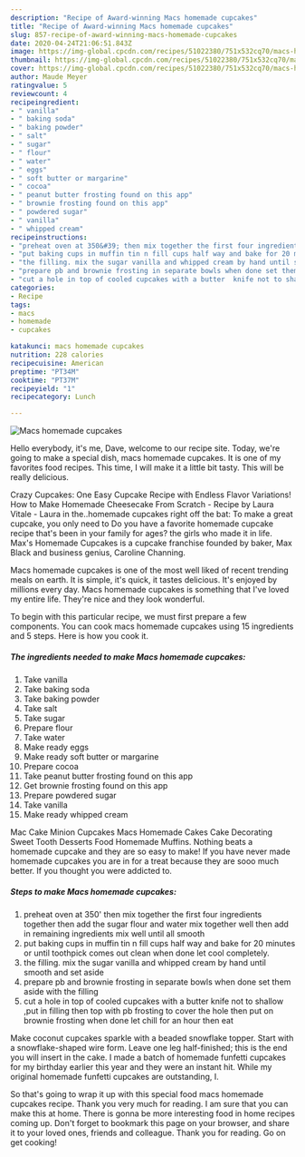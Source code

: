 ```yaml
---
description: "Recipe of Award-winning Macs homemade cupcakes"
title: "Recipe of Award-winning Macs homemade cupcakes"
slug: 857-recipe-of-award-winning-macs-homemade-cupcakes
date: 2020-04-24T21:06:51.843Z
image: https://img-global.cpcdn.com/recipes/51022380/751x532cq70/macs-homemade-cupcakes-recipe-main-photo.jpg
thumbnail: https://img-global.cpcdn.com/recipes/51022380/751x532cq70/macs-homemade-cupcakes-recipe-main-photo.jpg
cover: https://img-global.cpcdn.com/recipes/51022380/751x532cq70/macs-homemade-cupcakes-recipe-main-photo.jpg
author: Maude Meyer
ratingvalue: 5
reviewcount: 4
recipeingredient:
- " vanilla"
- " baking soda"
- " baking powder"
- " salt"
- " sugar"
- " flour"
- " water"
- " eggs"
- " soft butter or margarine"
- " cocoa"
- " peanut butter frosting found on this app"
- " brownie frosting found on this app"
- " powdered sugar"
- " vanilla"
- " whipped cream"
recipeinstructions:
- "preheat oven at 350&#39; then mix together the first four ingredients together then add the sugar flour and water mix together well then add in remaining ingredients mix well until all smooth"
- "put baking cups in muffin tin n fill cups half way and bake for 20 minutes or until toothpick comes out  clean when done let cool completely."
- "the filling. mix the sugar vanilla and whipped cream by hand until smooth and set aside"
- "prepare pb and brownie frosting in separate bowls when done set them aside with the filling"
- "cut a hole in top of cooled cupcakes with a butter  knife not to shallow ,put in filling then top with pb frosting to cover the hole then put on brownie frosting when done let chill for an hour then eat"
categories:
- Recipe
tags:
- macs
- homemade
- cupcakes

katakunci: macs homemade cupcakes 
nutrition: 228 calories
recipecuisine: American
preptime: "PT34M"
cooktime: "PT37M"
recipeyield: "1"
recipecategory: Lunch

---
```



![Macs homemade cupcakes](https://img-global.cpcdn.com/recipes/51022380/751x532cq70/macs-homemade-cupcakes-recipe-main-photo.jpg)

Hello everybody, it's me, Dave, welcome to our recipe site. Today, we're going to make a special dish, macs homemade cupcakes. It is one of my favorites food recipes. This time, I will make it a little bit tasty. This will be really delicious.

Crazy Cupcakes: One Easy Cupcake Recipe with Endless Flavor Variations! How to Make Homemade Cheesecake From Scratch - Recipe by Laura Vitale - Laura in the..homemade cupcakes right off the bat: To make a great cupcake, you only need to Do you have a favorite homemade cupcake recipe that&#39;s been in your family for ages? the girls who made it in life. Max&#39;s Homemade Cupcakes is a cupcake franchise founded by baker, Max Black and business genius, Caroline Channing.

Macs homemade cupcakes is one of the most well liked of recent trending meals on earth. It is simple, it's quick, it tastes delicious. It's enjoyed by millions every day. Macs homemade cupcakes is something that I've loved my entire life. They're nice and they look wonderful.


To begin with this particular recipe, we must first prepare a few components. You can cook macs homemade cupcakes using 15 ingredients and 5 steps. Here is how you cook it.

<!--inarticleads1-->

##### The ingredients needed to make Macs homemade cupcakes:

1. Take  vanilla
1. Take  baking soda
1. Take  baking powder
1. Take  salt
1. Take  sugar
1. Prepare  flour
1. Take  water
1. Make ready  eggs
1. Make ready  soft butter or margarine
1. Prepare  cocoa
1. Take  peanut butter frosting found on this app
1. Get  brownie frosting found on this app
1. Prepare  powdered sugar
1. Take  vanilla
1. Make ready  whipped cream


Mac Cake Minion Cupcakes Macs Homemade Cakes Cake Decorating Sweet Tooth Desserts Food Homemade Muffins. Nothing beats a homemade cupcake and they are so easy to make! If you have never made homemade cupcakes you are in for a treat because they are sooo much better. If you thought you were addicted to. 

<!--inarticleads2-->

##### Steps to make Macs homemade cupcakes:

1. preheat oven at 350&#39; then mix together the first four ingredients together then add the sugar flour and water mix together well then add in remaining ingredients mix well until all smooth
1. put baking cups in muffin tin n fill cups half way and bake for 20 minutes or until toothpick comes out  clean when done let cool completely.
1. the filling. mix the sugar vanilla and whipped cream by hand until smooth and set aside
1. prepare pb and brownie frosting in separate bowls when done set them aside with the filling
1. cut a hole in top of cooled cupcakes with a butter  knife not to shallow ,put in filling then top with pb frosting to cover the hole then put on brownie frosting when done let chill for an hour then eat


Make coconut cupcakes sparkle with a beaded snowflake topper. Start with a snowflake-shaped wire form. Leave one leg half-finished; this is the end you will insert in the cake. I made a batch of homemade funfetti cupcakes for my birthday earlier this year and they were an instant hit. While my original homemade funfetti cupcakes are outstanding, I. 

So that's going to wrap it up with this special food macs homemade cupcakes recipe. Thank you very much for reading. I am sure that you can make this at home. There is gonna be more interesting food in home recipes coming up. Don't forget to bookmark this page on your browser, and share it to your loved ones, friends and colleague. Thank you for reading. Go on get cooking!
